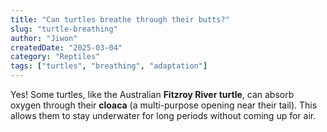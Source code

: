 ```yaml
---
title: "Can turtles breathe through their butts?"
slug: "turtle-breathing"
author: "Jiwon"
createdDate: "2025-03-04"
category: "Reptiles"
tags: ["turtles", "breathing", "adaptation"]
---
```

Yes! Some turtles, like the Australian **Fitzroy River turtle**, can absorb oxygen through their **cloaca** (a multi-purpose opening near their tail). This allows them to stay underwater for long periods without coming up for air.